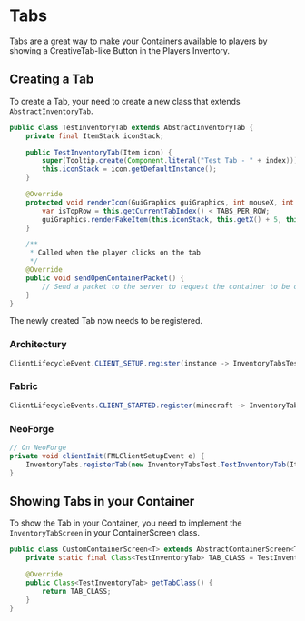 # Tabs
Tabs are a great way to make your Containers available to players by showing a CreativeTab-like Button in the Players Inventory.

## Creating a Tab
To create a Tab, your need to create a new class that extends `AbstractInventoryTab`. 

```java
public class TestInventoryTab extends AbstractInventoryTab {
    private final ItemStack iconStack;

    public TestInventoryTab(Item icon) {
        super(Tooltip.create(Component.literal("Test Tab - " + index)));
        this.iconStack = icon.getDefaultInstance();
    }

    @Override
    protected void renderIcon(GuiGraphics guiGraphics, int mouseX, int mouseY, float partialTicks) {
        var isTopRow = this.getCurrentTabIndex() < TABS_PER_ROW;
        guiGraphics.renderFakeItem(this.iconStack, this.getX() + 5, this.getY() + 8 + (isTopRow ? 1 : -1));
    }

    /**
     * Called when the player clicks on the tab
     */
    @Override
    public void sendOpenContainerPacket() {
        // Send a packet to the server to request the container to be opened
    }
}
```

The newly created Tab now needs to be registered.

### Architectury
```java
ClientLifecycleEvent.CLIENT_SETUP.register(instance -> InventoryTabsTest.init(19));
```
### Fabric
```java
ClientLifecycleEvents.CLIENT_STARTED.register(minecraft -> InventoryTabs.registerTab(new InventoryTabsTest.TestInventoryTab(Items.DIAMOND)));
```
### NeoForge
```java
// On NeoForge
private void clientInit(FMLClientSetupEvent e) {
    InventoryTabs.registerTab(new InventoryTabsTest.TestInventoryTab(Items.DIAMOND));
}
```

## Showing Tabs in your Container
To show the Tab in your Container, you need to implement the `InventoryTabScreen` in your ContainerScreen class.

```java
public class CustomContainerScreen<T> extends AbstractContainerScreen<T> implements InventoryTabScreen {
    private static final Class<TestInventoryTab> TAB_CLASS = TestInventoryTab.class;

    @Override
    public Class<TestInventoryTab> getTabClass() {
        return TAB_CLASS;
    }
}
```
